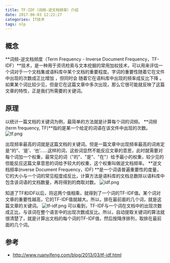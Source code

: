 ```yaml
---
title: TF-IDF（词频-逆文档频率）介绍
date: 2017-06-03 12:22:27
categories: IT技术
tags: nlp
---
```

## 概念
**词频-逆文档频度（Term Frequency - Inverse Document Frequency，TF-IDF）**技术，是一种用于资讯检索与文本挖掘的常用加权技术，可以用来评估一个词对于一个文档集或语料库中某个文档的重要程度。字词的重要性随着它在文件中出现的次数成正比增加 ，但同时会 随着它在语料库中出现的频率成反比下降 。如果某个词比较少见，但是它在这篇文章中多次出现，那么它很可能就反映了这篇文章的特性，正是我们所需要的关键词。

## 原理
以统计一篇文档的关键词为例，最简单的方法就是计算每个词的词频。
**词频 (term frequency, TF)**指的是某一个给定的词语在该文件中出现的次数。
![tf.png](http://upload-images.jianshu.io/upload_images/1713353-1eb20977ff42c9e7.png?imageMogr2/auto-orient/strip%7CimageView2/2/w/1240)

出现频率最高的词就是这篇文档的关键词。但是一篇文章中出现频率最高的词肯定是“的”、‘是’、‘也’……这样的词，这些词显然不能反应文章的意思，此时就需要对每个词加一个权重，最常见的词（"的"、"是"、"在"）给予最小的权重，较少见的但能反应这篇文章意思的词给予较大的权重，这个权重叫做逆文档频率。
**逆文档频率(nverse Document Frequency，IDF)  **是一个词语普遍重要性的度量，它的大小与一个词的常见程度成反比，计算方法是语料库的文档总数除以语料库中包含该词语的文档数量，再将得到的商取对数。
![idf.png](http://upload-images.jianshu.io/upload_images/1713353-09e5913e6f699ad1.png?imageMogr2/auto-orient/strip%7CimageView2/2/w/1240)

知道了TF和IDF以后，将这两个值相乘，就得到了一个词的TF-IDF值。某个词对文章的重要性越高，它的TF-IDF值就越大。所以，排在最前面的几个词，就是这篇文章的关键词。
![tf-idf.png](http://upload-images.jianshu.io/upload_images/1713353-e4e8e93053782336.png?imageMogr2/auto-orient/strip%7CimageView2/2/w/1240)
可以看到，TF-IDF与一个词在文档中的出现次数成正比，与该词在整个语言中的出现次数成反比。所以，自动提取关键词的算法就很清楚了，就是计算出文档的每个词的TF-IDF值，然后按降序排列，取排在最前面的几个词。

## 参考
- http://www.ruanyifeng.com/blog/2013/03/tf-idf.html
